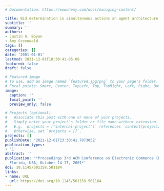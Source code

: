```yaml
---
# Documentation: https://wowchemy.com/docs/managing-content/

title: Bid determination in simultaneous actions an agent architecture
subtitle: ''
summary: ''
authors:
- Justin A. Boyan
- Amy Greenwald
tags: []
categories: []
date: '2001-01-01'
lastmod: 2021-12-01T18:30:41-05:00
featured: false
draft: false

# Featured image
# To use, add an image named `featured.jpg/png` to your page's folder.
# Focal points: Smart, Center, TopLeft, Top, TopRight, Left, Right, BottomLeft, Bottom, BottomRight.
image:
  caption: ''
  focal_point: ''
  preview_only: false

# Projects (optional).
#   Associate this post with one or more of your projects.
#   Simply enter your project's folder or file name without extension.
#   E.g. `projects = ["internal-project"]` references `content/project/deep-learning/index.md`.
#   Otherwise, set `projects = []`.
projects: []
publishDate: '2021-12-01T23:30:41.707305Z'
publication_types:
- '1'
abstract: ''
publication: '*Proceedings 3rd ACM Conference on Electronic Commerce (EC-2001), Tampa,
  Florida, USA, October 14-17, 2001*'
doi: 10.1145/501158.501184
links:
- name: URL
  url: https://doi.org/10.1145/501158.501184
---
```

